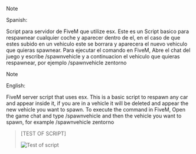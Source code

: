 > [!NOTE]
Spanish:

Script para servidor de FiveM que utilize esx.
Este es un Script basico para respawnear cualquier coche y aparecer dentro de el, en el caso de que estes subido en un vehiculo este se borrara y aparecera 
el nuevo vehiculo que quieras spawnear.
Para ejecutar el comando en FiveM, Abre el chat del juego y escribe /spawnvehicle y a continuacion el vehiculo que quieras respawnear, por ejemplo /spawnvehicle zentorno

> [!NOTE]
English:

FiveM server script that uses esx.
This is a basic script to respawn any car and appear inside it, if you are in a vehicle it will be deleted and appear
the new vehicle you want to spawn.
To execute the command in FiveM, Open the game chat and type /spawnvehicle and then the vehicle you want to spawn, for example /spawnvehicle zentorno

> [TEST OF SCRIPT]
> 
> ![Test of script](https://github.com/VillyCoder26/FiveM-Spawnvehicle/blob/main/spawnvehicle.gif)
